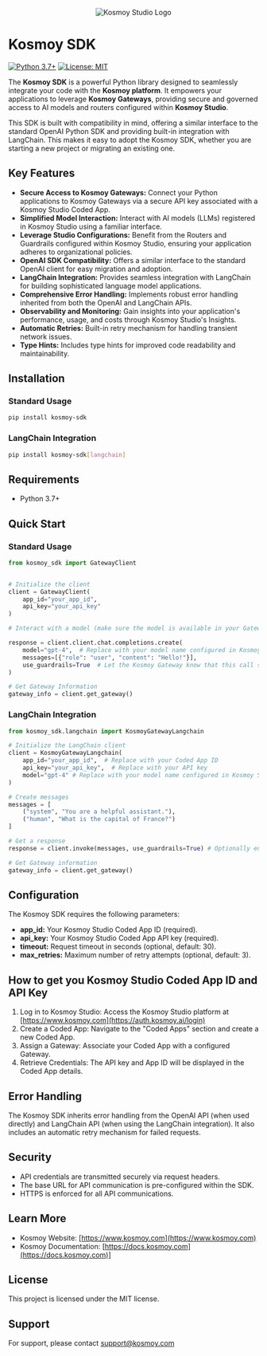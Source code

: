 <p align="center">
  <img src="https://auth.kosmoy.ai/assets/icons/studio_logo.svg" alt="Kosmoy Studio Logo">
</p>

# Kosmoy SDK

[![Python 3.7+](https://img.shields.io/badge/python-3.7+-blue.svg)](https://www.python.org/downloads/release/python-370/)
[![License: MIT](https://img.shields.io/badge/License-MIT-yellow.svg)](https://opensource.org/licenses/MIT)

The **Kosmoy SDK** is a powerful Python library designed to seamlessly integrate your code with the **Kosmoy platform**. It empowers your applications to leverage **Kosmoy Gateways**, providing secure and governed access to AI models and routers configured within **Kosmoy Studio**.

This SDK is built with compatibility in mind, offering a similar interface to the standard OpenAI Python SDK and providing built-in integration with LangChain. This makes it easy to adopt the Kosmoy SDK, whether you are starting a new project or migrating an existing one.

## Key Features

*   **Secure Access to Kosmoy Gateways:** Connect your Python applications to Kosmoy Gateways via a secure API key associated with a Kosmoy Studio Coded App.
*   **Simplified Model Interaction:** Interact with AI models (LLMs) registered in Kosmoy Studio using a familiar interface.
*   **Leverage Studio Configurations:** Benefit from the Routers and Guardrails configured within Kosmoy Studio, ensuring your application adheres to organizational policies.
*   **OpenAI SDK Compatibility:**  Offers a similar interface to the standard OpenAI client for easy migration and adoption.
*   **LangChain Integration:** Provides seamless integration with LangChain for building sophisticated language model applications.
*   **Comprehensive Error Handling:** Implements robust error handling inherited from both the OpenAI and LangChain APIs.
*   **Observability and Monitoring:** Gain insights into your application's performance, usage, and costs through Kosmoy Studio's Insights.
*   **Automatic Retries:** Built-in retry mechanism for handling transient network issues.
*   **Type Hints:**  Includes type hints for improved code readability and maintainability.

## Installation

### Standard Usage

```bash
pip install kosmoy-sdk
```

### LangChain Integration

```bash
pip install kosmoy-sdk[langchain]
```

## Requirements

* Python 3.7+

## Quick Start

### Standard Usage

```python
from kosmoy_sdk import GatewayClient


# Initialize the client
client = GatewayClient(
    app_id="your_app_id",    
    api_key="your_api_key"   
)

# Interact with a model (make sure the model is available in your Gateway)

response = client.client.chat.completions.create(
    model="gpt-4",  # Replace with your model name configured in Kosmoy Studio
    messages=[{"role": "user", "content": "Hello!"}],
    use_guardrails=True  # Let the Kosmoy Gateway know that this call should be guardrailed
)

# Get Gateway Information
gateway_info = client.get_gateway()
```

### LangChain Integration

```python
from kosmoy_sdk.langchain import KosmoyGatewayLangchain

# Initialize the LangChain client
client = KosmoyGatewayLangchain(
    app_id="your_app_id",  # Replace with your Coded App ID
    api_key="your_api_key",  # Replace with your API key
    model="gpt-4" # Replace with your model name configured in Kosmoy Studio
)

# Create messages
messages = [
    ("system", "You are a helpful assistant."),
    ("human", "What is the capital of France?")
]

# Get a response
response = client.invoke(messages, use_guardrails=True) # Optionally enable guardrails

# Get Gateway information
gateway_info = client.get_gateway()
```

## Configuration 

The Kosmoy SDK requires the following parameters:

*   **app_id:** Your Kosmoy Studio Coded App ID (required).
*   **api_key:** Your Kosmoy Studio Coded App API key (required).
*   **timeout:** Request timeout in seconds (optional, default: 30).
*   **max_retries:** Maximum number of retry attempts (optional, default: 3).

## How to get you Kosmoy Studio Coded App ID and API Key

1. Log in to Kosmoy Studio: Access the Kosmoy Studio platform at [https://www.kosmoy.com](https://auth.kosmoy.ai/login)
2. Create a Coded App: Navigate to the "Coded Apps" section and create a new Coded App.
3. Assign a Gateway: Associate your Coded App with a configured Gateway.
4. Retrieve Credentials: The API key and App ID will be displayed in the Coded App details.

## Error Handling

The Kosmoy SDK inherits error handling from the OpenAI API (when used directly) and LangChain API (when using the LangChain integration). It also includes an automatic retry mechanism for failed requests.

## Security

*   API credentials are transmitted securely via request headers.
*   The base URL for API communication is pre-configured within the SDK.
*   HTTPS is enforced for all API communications.

## Learn More

*   Kosmoy Website: [https://www.kosmoy.com](https://www.kosmoy.com)
*   Kosmoy Documentation: [https://docs.kosmoy.com](https://docs.kosmoy.com)]

## License

This project is licensed under the MIT license.

## Support

For support, please contact support@kosmoy.com

